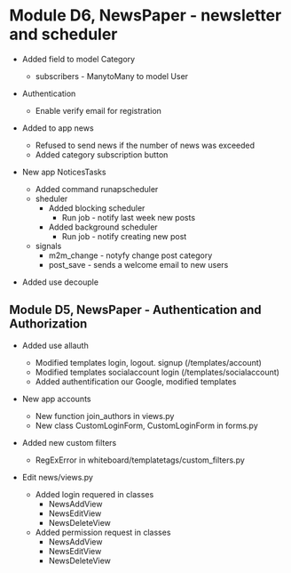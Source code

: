 # Module D6, NewsPaper - newsletter and scheduler

* Added field to model Category
  * subscribers - ManytoMany to model User

* Authentication
  * Enable verify email for registration

* Added to app news
  * Refused to send news if the number of news was exceeded
  * Added category subscription button
  
* New app NoticesTasks
  * Added command runapscheduler
  * sheduler
    * Added blocking scheduler
      * Run job - notify last week new posts
    * Added background scheduler
      * Run job - notify creating new post
  * signals
    * m2m_change - notyfy change post category
    * post_save - sends a welcome email to new users

* Added use decouple

## Module D5, NewsPaper - Authentication and Authorization

* Added use allauth
  * Modified templates login, logout. signup (/templates/account)
  * Modified templates socialaccount login (/templates/socialaccount)
  * Added authentification our Google, modified templates

* New app accounts
  * New function join_authors in views.py
  * New class CustomLoginForm, CustomLoginForm in forms.py

* Added new custom filters
  * RegExError in whiteboard/templatetags/custom_filters.py

* Edit news/views.py
  * Added login requered in classes
    * NewsAddView
    * NewsEditView
    * NewsDeleteView
  * Added permission request in classes
    * NewsAddView
    * NewsEditView
    * NewsDeleteView
